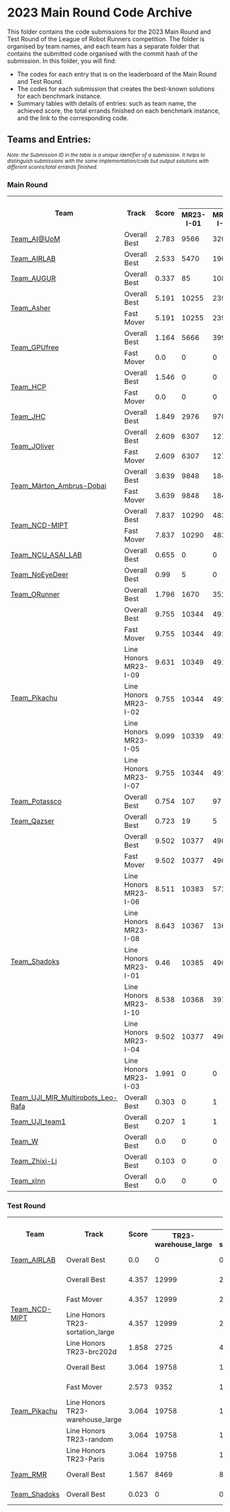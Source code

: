 # 2023 Main Round Code Archive

This folder contains the code submissions for the 2023 Main Round and Test Round of the League of Robot Runners competition. 
The folder is organised by team names, and each team has a separate folder that contains the submitted code organised with the commit hash of the submission.
In this folder, you will find:
- The codes for each entry that is on the leaderboard of the Main Round and Test Round.
- The codes for each submission that creates the best-known solutions for each benchmark instance.
- Summary tables with details of entries: such as team name, the achieved score, the total errands finished on each benchmark instance, and the link to the corresponding code.
  
## Teams and Entries:

*<sup>Note: the Submission ID in the table is a unique identifier of a submission. It helps to distinguish submissions with the same implementation/code but output solutions with different scores/total errands finished.</sup>*

### Main Round
<table>
<tr>
<th rowspan='2'>Team</th>
<th rowspan='2'>Track</th>
<th rowspan='2'>Score</th>
<th colspan='10'>Total Errands Finished</th>
<th rowspan='2'>Entries</th>
<th rowspan='2'>Submission ID</th></tr>
<tr>
<th>MR23-I-01</th>
<th>MR23-I-02</th>
<th>MR23-I-03</th>
<th>MR23-I-04</th>
<th>MR23-I-05</th>
<th>MR23-I-06</th>
<th>MR23-I-07</th>
<th>MR23-I-08</th>
<th>MR23-I-09</th>
<th>MR23-I-10</th>
</tr>
<tr>
<td rowspan=1><a href='Team_AI@UoM'>Team_AI@UoM</a></td>
<td>Overall Best</td>
<td>2.783</td>
<td>9566</td>
<td>32033</td>
<td>1027</td>
<td>1223</td>
<td>402</td>
<td>3985</td>
<td>111</td>
<td>22</td>
<td>2048</td>
<td>650</td>
<td><a href='Team_AI@UoM/bc291e6e9cbb9e228ac678b345ddae832ebfd866'>commit bc291e6e9cbb9e228ac678b345ddae832ebfd866</a></td>
<td>6523109791c4b23cb682e960</td>
</tr>
<tr>
<td rowspan=1><a href='Team_AIRLAB'>Team_AIRLAB</a></td>
<td>Overall Best</td>
<td>2.533</td>
<td>5470</td>
<td>19043</td>
<td>1810</td>
<td>1317</td>
<td>1026</td>
<td>12743</td>
<td>23</td>
<td>0</td>
<td>1298</td>
<td>3189</td>
<td><a href='Team_AIRLAB/1737e199ff73c29b77c0ff45d15f0c24069ac4c3'>commit 1737e199ff73c29b77c0ff45d15f0c24069ac4c3</a></td>
<td>6568a99a0f0c9f5516d9aadf</td>
</tr>
<tr>
<td rowspan=1><a href='Team_AUGUR'>Team_AUGUR</a></td>
<td>Overall Best</td>
<td>0.337</td>
<td>85</td>
<td>108</td>
<td>117</td>
<td>493</td>
<td>4</td>
<td>130</td>
<td>1</td>
<td>0</td>
<td>100</td>
<td>114</td>
<td><a href='Team_AUGUR/ed070450b3d75a4ec6675628a2dbc2f2c59f3a70'>commit ed070450b3d75a4ec6675628a2dbc2f2c59f3a70</a></td>
<td>653856488bb0cebe7de240de</td>
</tr>
<tr>
<td rowspan=2><a href='Team_Asher'>Team_Asher</a></td>
<td>Overall Best</td>
<td>5.191</td>
<td>10255</td>
<td>23941</td>
<td>2420</td>
<td>1591</td>
<td>3443</td>
<td>69949</td>
<td>1980</td>
<td>2491</td>
<td>6784</td>
<td>40695</td>
<td><a href='Team_Asher/8577f15a4f647991a02399e944a7a7fd88a34865'>commit 8577f15a4f647991a02399e944a7a7fd88a34865</a></td>
<td>6568e3c00f0c9f5516d9e7e9</td>
</tr>
<td>Fast Mover</td>
<td>5.191</td>
<td>10255</td>
<td>23941</td>
<td>2420</td>
<td>1591</td>
<td>3443</td>
<td>69949</td>
<td>1980</td>
<td>2491</td>
<td>6784</td>
<td>40695</td>
<td><a href='Team_Asher/8577f15a4f647991a02399e944a7a7fd88a34865'>commit 8577f15a4f647991a02399e944a7a7fd88a34865</a></td>
<td>6568e3c00f0c9f5516d9e7e9</td>
</tr>
<tr>
<td rowspan=2><a href='Team_GPUfree'>Team_GPUfree</a></td>
<td>Overall Best</td>
<td>1.164</td>
<td>5666</td>
<td>3991</td>
<td>232</td>
<td>672</td>
<td>117</td>
<td>3936</td>
<td>44</td>
<td>2</td>
<td>598</td>
<td>2077</td>
<td><a href='Team_GPUfree/09b8acb07eb8c51448745a14a85e036acaf334cf'>commit 09b8acb07eb8c51448745a14a85e036acaf334cf</a></td>
<td>65381eec8bb0cebe7de227ec</td>
</tr>
<td>Fast Mover</td>
<td>0.0</td>
<td>0</td>
<td>0</td>
<td>0</td>
<td>0</td>
<td>0</td>
<td>0</td>
<td>0</td>
<td>0</td>
<td>0</td>
<td>1</td>
<td><a href='Team_GPUfree/760ac48289c4faa4ce05104e7f59a0943b8f41c1'>commit 760ac48289c4faa4ce05104e7f59a0943b8f41c1</a></td>
<td>65292f0b8bb0cebe7ddeb5f8</td>
</tr>
<tr>
<td rowspan=2><a href='Team_HCP'>Team_HCP</a></td>
<td>Overall Best</td>
<td>1.546</td>
<td>0</td>
<td>0</td>
<td>1871</td>
<td>1550</td>
<td>258</td>
<td>0</td>
<td>33</td>
<td>4</td>
<td>0</td>
<td>1</td>
<td><a href='Team_HCP/c1da9a3c79d77b9aa0aaa93d3ba0c6371139fed0'>commit c1da9a3c79d77b9aa0aaa93d3ba0c6371139fed0</a></td>
<td>656232e40f0c9f5516cfebf6</td>
</tr>
<td>Fast Mover</td>
<td>0.0</td>
<td>0</td>
<td>0</td>
<td>0</td>
<td>0</td>
<td>0</td>
<td>0</td>
<td>0</td>
<td>0</td>
<td>0</td>
<td>1</td>
<td><a href='Team_HCP/1f5822747a7928cf83f473cada7ada91bb0d5f6b'>commit 1f5822747a7928cf83f473cada7ada91bb0d5f6b</a></td>
<td>6555cd2c0f0c9f5516bfe4f8</td>
</tr>
<tr>
<td rowspan=1><a href='Team_JHC'>Team_JHC</a></td>
<td>Overall Best</td>
<td>1.849</td>
<td>2976</td>
<td>9705</td>
<td>736</td>
<td>545</td>
<td>1658</td>
<td>12744</td>
<td>1489</td>
<td>657</td>
<td>3062</td>
<td>10901</td>
<td><a href='Team_JHC/e1d88ca7a64f827923ec5678446e0676ca919e20'>commit e1d88ca7a64f827923ec5678446e0676ca919e20</a></td>
<td>650458e491c4b23cb68073ae</td>
</tr>
<tr>
<td rowspan=2><a href='Team_JOliver'>Team_JOliver</a></td>
<td>Overall Best</td>
<td>2.609</td>
<td>6307</td>
<td>12706</td>
<td>1782</td>
<td>1562</td>
<td>744</td>
<td>12451</td>
<td>152</td>
<td>10</td>
<td>883</td>
<td>7692</td>
<td><a href='Team_JOliver/8d21ca662792ac3081c7ce75838c369b7d4bcdd3'>commit 8d21ca662792ac3081c7ce75838c369b7d4bcdd3</a></td>
<td>655778de0f0c9f5516c1a49e</td>
</tr>
<td>Fast Mover</td>
<td>2.609</td>
<td>6307</td>
<td>12706</td>
<td>1782</td>
<td>1562</td>
<td>744</td>
<td>12451</td>
<td>152</td>
<td>10</td>
<td>883</td>
<td>7692</td>
<td><a href='Team_JOliver/8d21ca662792ac3081c7ce75838c369b7d4bcdd3'>commit 8d21ca662792ac3081c7ce75838c369b7d4bcdd3</a></td>
<td>655778de0f0c9f5516c1a49e</td>
</tr>
<tr>
<td rowspan=2><a href='Team_Márton_Ambrus-Dobai'>Team_Márton_Ambrus-Dobai</a></td>
<td>Overall Best</td>
<td>3.639</td>
<td>9848</td>
<td>18461</td>
<td>978</td>
<td>1076</td>
<td>985</td>
<td>78336</td>
<td>429</td>
<td>490</td>
<td>5309</td>
<td>99120</td>
<td><a href='Team_Márton_Ambrus-Dobai/a5f56865fd239b6894f3377e79f2552fa6f113c9'>commit a5f56865fd239b6894f3377e79f2552fa6f113c9</a></td>
<td>656974a00f0c9f5516dabd03</td>
</tr>
<td>Fast Mover</td>
<td>3.639</td>
<td>9848</td>
<td>18461</td>
<td>978</td>
<td>1076</td>
<td>985</td>
<td>78336</td>
<td>429</td>
<td>490</td>
<td>5309</td>
<td>99120</td>
<td><a href='Team_Márton_Ambrus-Dobai/a5f56865fd239b6894f3377e79f2552fa6f113c9'>commit a5f56865fd239b6894f3377e79f2552fa6f113c9</a></td>
<td>656974a00f0c9f5516dabd03</td>
</tr>
<tr>
<td rowspan=2><a href='Team_NCD-MIPT'>Team_NCD-MIPT</a></td>
<td>Overall Best</td>
<td>7.837</td>
<td>10290</td>
<td>48309</td>
<td>2700</td>
<td>1647</td>
<td>4970</td>
<td>191423</td>
<td>2508</td>
<td>2305</td>
<td>17807</td>
<td>189112</td>
<td><a href='Team_NCD-MIPT/56e4ab68073d6ebced72e72ac802875611344750'>commit 56e4ab68073d6ebced72e72ac802875611344750</a></td>
<td>6564c59d0f0c9f5516d33dc7</td>
</tr>
<td>Fast Mover</td>
<td>7.837</td>
<td>10290</td>
<td>48309</td>
<td>2700</td>
<td>1647</td>
<td>4970</td>
<td>191423</td>
<td>2508</td>
<td>2305</td>
<td>17807</td>
<td>189112</td>
<td><a href='Team_NCD-MIPT/56e4ab68073d6ebced72e72ac802875611344750'>commit 56e4ab68073d6ebced72e72ac802875611344750</a></td>
<td>6564c59d0f0c9f5516d33dc7</td>
</tr>
<tr>
<td rowspan=1><a href='Team_NCU_ASAI_LAB'>Team_NCU_ASAI_LAB</a></td>
<td>Overall Best</td>
<td>0.655</td>
<td>0</td>
<td>0</td>
<td>0</td>
<td>1140</td>
<td>0</td>
<td>0</td>
<td>0</td>
<td>0</td>
<td>0</td>
<td>1</td>
<td><a href='Team_NCU_ASAI_LAB/70a0b3ba5b9ee6c7284e4ad8c04b214b52175b38'>commit 70a0b3ba5b9ee6c7284e4ad8c04b214b52175b38</a></td>
<td>6569a8250f0c9f5516db1154</td>
</tr>
<tr>
<td rowspan=1><a href='Team_NoEyeDeer'>Team_NoEyeDeer</a></td>
<td>Overall Best</td>
<td>0.99</td>
<td>5</td>
<td>0</td>
<td>206</td>
<td>1605</td>
<td>0</td>
<td>0</td>
<td>0</td>
<td>0</td>
<td>0</td>
<td>1</td>
<td><a href='Team_NoEyeDeer/d74ae44d0d0eade307b78cb4248af54ea37df7dd'>commit d74ae44d0d0eade307b78cb4248af54ea37df7dd</a></td>
<td>655abbd20f0c9f5516c45cd2</td>
</tr>
<tr>
<td rowspan=1><a href='Team_ORunner'>Team_ORunner</a></td>
<td>Overall Best</td>
<td>1.796</td>
<td>1670</td>
<td>3522</td>
<td>1018</td>
<td>1464</td>
<td>361</td>
<td>35060</td>
<td>45</td>
<td>2</td>
<td>1655</td>
<td>18859</td>
<td><a href='Team_ORunner/37a593ab304f104b3b2732b112034a4ccd14d92a'>commit 37a593ab304f104b3b2732b112034a4ccd14d92a</a></td>
<td>65413be869883f7a81612511</td>
</tr>
<tr>
<td rowspan=6><a href='Team_Pikachu'>Team_Pikachu</a></td>
<td>Overall Best</td>
<td>9.755</td>
<td>10344</td>
<td>49186</td>
<td>2965</td>
<td>1730</td>
<td>7370</td>
<td>196677</td>
<td>5914</td>
<td>4884</td>
<td>28946</td>
<td>193959</td>
<td><a href='Team_Pikachu/2bf88d26affb60adfdb00aa3efa5f1e70e2f36a2'>commit 2bf88d26affb60adfdb00aa3efa5f1e70e2f36a2</a></td>
<td>6569c6510f0c9f5516db3fd9</td>
</tr>
<td>Fast Mover</td>
<td>9.755</td>
<td>10344</td>
<td>49186</td>
<td>2965</td>
<td>1730</td>
<td>7370</td>
<td>196677</td>
<td>5914</td>
<td>4884</td>
<td>28946</td>
<td>193959</td>
<td><a href='Team_Pikachu/2bf88d26affb60adfdb00aa3efa5f1e70e2f36a2'>commit 2bf88d26affb60adfdb00aa3efa5f1e70e2f36a2</a></td>
<td>6569c6510f0c9f5516db3fd9</td>
</tr>
<td>Line Honors MR23-I-09</td>
<td>9.631</td>
<td>10349</td>
<td>49148</td>
<td>2976</td>
<td>1736</td>
<td>7422</td>
<td>196683</td>
<td>5096</td>
<td>4884</td>
<td>28954</td>
<td>193910</td>
<td><a href='Team_Pikachu/2bf88d26affb60adfdb00aa3efa5f1e70e2f36a2'>commit 2bf88d26affb60adfdb00aa3efa5f1e70e2f36a2</a></td>
<td>656941260f0c9f5516da72a4</td>
</tr>
<td>Line Honors MR23-I-02</td>
<td>9.755</td>
<td>10344</td>
<td>49186</td>
<td>2965</td>
<td>1730</td>
<td>7370</td>
<td>196677</td>
<td>5914</td>
<td>4884</td>
<td>28946</td>
<td>193959</td>
<td><a href='Team_Pikachu/2bf88d26affb60adfdb00aa3efa5f1e70e2f36a2'>commit 2bf88d26affb60adfdb00aa3efa5f1e70e2f36a2</a></td>
<td>6569c6510f0c9f5516db3fd9</td>
</tr>
<td>Line Honors MR23-I-05</td>
<td>9.099</td>
<td>10339</td>
<td>49138</td>
<td>2972</td>
<td>1723</td>
<td>7432</td>
<td>196628</td>
<td>5240</td>
<td>4003</td>
<td>17327</td>
<td>193926</td>
<td><a href='Team_Pikachu/5746db6f1af6f942c48b7a35fe882bbba3c08119'>commit 5746db6f1af6f942c48b7a35fe882bbba3c08119</a></td>
<td>656817cd0f0c9f5516d89d07</td>
</tr>
<td>Line Honors MR23-I-07</td>
<td>9.755</td>
<td>10344</td>
<td>49186</td>
<td>2965</td>
<td>1730</td>
<td>7370</td>
<td>196677</td>
<td>5914</td>
<td>4884</td>
<td>28946</td>
<td>193959</td>
<td><a href='Team_Pikachu/2bf88d26affb60adfdb00aa3efa5f1e70e2f36a2'>commit 2bf88d26affb60adfdb00aa3efa5f1e70e2f36a2</a></td>
<td>6569c6510f0c9f5516db3fd9</td>
</tr>
<tr>
<td rowspan=1><a href='Team_Potassco'>Team_Potassco</a></td>
<td>Overall Best</td>
<td>0.754</td>
<td>107</td>
<td>97</td>
<td>15</td>
<td>1281</td>
<td>0</td>
<td>4</td>
<td>0</td>
<td>0</td>
<td>19</td>
<td>2</td>
<td><a href='Team_Potassco/102f54502b24fb48ea5cf8577682d1f059005dcc'>commit 102f54502b24fb48ea5cf8577682d1f059005dcc</a></td>
<td>6561ccd80f0c9f5516cf46ac</td>
</tr>
<tr>
<td rowspan=1><a href='Team_Qazser'>Team_Qazser</a></td>
<td>Overall Best</td>
<td>0.723</td>
<td>19</td>
<td>5</td>
<td>344</td>
<td>1031</td>
<td>97</td>
<td>0</td>
<td>15</td>
<td>0</td>
<td>0</td>
<td>1</td>
<td><a href='Team_Qazser/c4dcfe02b157517e9129a7719858db3f963c098b'>commit c4dcfe02b157517e9129a7719858db3f963c098b</a></td>
<td>655cd52f0f0c9f5516c7e99c</td>
</tr>
<tr>
<td rowspan=8><a href='Team_Shadoks'>Team_Shadoks</a></td>
<td>Overall Best</td>
<td>9.502</td>
<td>10377</td>
<td>49090</td>
<td>2980</td>
<td>1741</td>
<td>7226</td>
<td>197180</td>
<td>5244</td>
<td>5982</td>
<td>19835</td>
<td>193637</td>
<td><a href='Team_Shadoks/413740f9d43350738aa99afa0db63039351c11c9'>commit 413740f9d43350738aa99afa0db63039351c11c9</a></td>
<td>65690dab0f0c9f5516da216d</td>
</tr>
<td>Fast Mover</td>
<td>9.502</td>
<td>10377</td>
<td>49090</td>
<td>2980</td>
<td>1741</td>
<td>7226</td>
<td>197180</td>
<td>5244</td>
<td>5982</td>
<td>19835</td>
<td>193637</td>
<td><a href='Team_Shadoks/413740f9d43350738aa99afa0db63039351c11c9'>commit 413740f9d43350738aa99afa0db63039351c11c9</a></td>
<td>65690dab0f0c9f5516da216d</td>
</tr>
<td>Line Honors MR23-I-06</td>
<td>8.511</td>
<td>10383</td>
<td>5726</td>
<td>2856</td>
<td>1672</td>
<td>7258</td>
<td>197275</td>
<td>5036</td>
<td>5982</td>
<td>19888</td>
<td>193286</td>
<td><a href='Team_Shadoks/96b5b93f542d2d8078529ac1504f3e4a18583405'>commit 96b5b93f542d2d8078529ac1504f3e4a18583405</a></td>
<td>65650a760f0c9f5516d3d704</td>
</tr>
<td>Line Honors MR23-I-08</td>
<td>8.643</td>
<td>10367</td>
<td>13625</td>
<td>2838</td>
<td>1683</td>
<td>6868</td>
<td>196746</td>
<td>5281</td>
<td>6059</td>
<td>19253</td>
<td>192431</td>
<td><a href='Team_Shadoks/1248faae2d47f7616224775a0dcafa008c55900a'>commit 1248faae2d47f7616224775a0dcafa008c55900a</a></td>
<td>6560c90d0f0c9f5516ce44b9</td>
</tr>
<td>Line Honors MR23-I-01</td>
<td>9.46</td>
<td>10385</td>
<td>49099</td>
<td>2841</td>
<td>1672</td>
<td>7234</td>
<td>197198</td>
<td>5559</td>
<td>6013</td>
<td>19308</td>
<td>193786</td>
<td><a href='Team_Shadoks/7b688b1517fde2658da138588bb33b4bd31d5b00'>commit 7b688b1517fde2658da138588bb33b4bd31d5b00</a></td>
<td>6562a2b40f0c9f5516d0953b</td>
</tr>
<td>Line Honors MR23-I-10</td>
<td>8.538</td>
<td>10368</td>
<td>3978</td>
<td>2840</td>
<td>1670</td>
<td>7049</td>
<td>197233</td>
<td>5588</td>
<td>5982</td>
<td>19861</td>
<td>194677</td>
<td><a href='Team_Shadoks/e131115400c370760c8f065406b09351467a6980'>commit e131115400c370760c8f065406b09351467a6980</a></td>
<td>6565721e0f0c9f5516d45c5b</td>
</tr>
<td>Line Honors MR23-I-04</td>
<td>9.502</td>
<td>10377</td>
<td>49090</td>
<td>2980</td>
<td>1741</td>
<td>7226</td>
<td>197180</td>
<td>5244</td>
<td>5982</td>
<td>19835</td>
<td>193637</td>
<td><a href='Team_Shadoks/413740f9d43350738aa99afa0db63039351c11c9'>commit 413740f9d43350738aa99afa0db63039351c11c9</a></td>
<td>65690dab0f0c9f5516da216d</td>
</tr>
<td>Line Honors MR23-I-03</td>
<td>1.991</td>
<td>0</td>
<td>0</td>
<td>3042</td>
<td>1725</td>
<td>0</td>
<td>0</td>
<td>0</td>
<td>0</td>
<td>0</td>
<td>1</td>
<td><a href='Team_Shadoks/a34a20e24d5ff7a7ab8ae2f5930cb063f3e06478'>commit a34a20e24d5ff7a7ab8ae2f5930cb063f3e06478</a></td>
<td>65698d320f0c9f5516dae877</td>
</tr>
<tr>
<td rowspan=1><a href='Team_UJI_MIR_Multirobots_Leo-Rafa'>Team_UJI_MIR_Multirobots_Leo-Rafa</a></td>
<td>Overall Best</td>
<td>0.303</td>
<td>0</td>
<td>1</td>
<td>180</td>
<td>421</td>
<td>12</td>
<td>8</td>
<td>4</td>
<td>0</td>
<td>0</td>
<td>3</td>
<td><a href='Team_UJI_MIR_Multirobots_Leo-Rafa/72bf8ec2aa2ff4a23502960f4cba07510d1937dc'>commit 72bf8ec2aa2ff4a23502960f4cba07510d1937dc</a></td>
<td>6532bef68bb0cebe7de0da7e</td>
</tr>
<tr>
<td rowspan=1><a href='Team_UJI_team1'>Team_UJI_team1</a></td>
<td>Overall Best</td>
<td>0.207</td>
<td>1</td>
<td>1</td>
<td>57</td>
<td>327</td>
<td>3</td>
<td>0</td>
<td>1</td>
<td>0</td>
<td>0</td>
<td>36</td>
<td><a href='Team_UJI_team1/7711bf4d2d1c7bbdb4e77df76e7aa1e293191a29'>commit 7711bf4d2d1c7bbdb4e77df76e7aa1e293191a29</a></td>
<td>654377520f0c9f5516b3c329</td>
</tr>
<tr>
<td rowspan=1><a href='Team_W'>Team_W</a></td>
<td>Overall Best</td>
<td>0.0</td>
<td>0</td>
<td>0</td>
<td>0</td>
<td>0</td>
<td>0</td>
<td>0</td>
<td>0</td>
<td>0</td>
<td>0</td>
<td>1</td>
<td><a href='Team_W/3a578fde3c73fc9b23b74996482747f245c55b32'>commit 3a578fde3c73fc9b23b74996482747f245c55b32</a></td>
<td>65566d190f0c9f5516c08671</td>
</tr>
<tr>
<td rowspan=1><a href='Team_Zhixi-Li'>Team_Zhixi-Li</a></td>
<td>Overall Best</td>
<td>0.103</td>
<td>0</td>
<td>0</td>
<td>127</td>
<td>106</td>
<td>0</td>
<td>0</td>
<td>0</td>
<td>0</td>
<td>0</td>
<td>1</td>
<td><a href='Team_Zhixi-Li/e1598843953a34e63dc2cfb5c08d2d139842dbd5'>commit e1598843953a34e63dc2cfb5c08d2d139842dbd5</a></td>
<td>6565c5dc0f0c9f5516d4e87e</td>
</tr>
<tr>
<td rowspan=1><a href='Team_xInn'>Team_xInn</a></td>
<td>Overall Best</td>
<td>0.0</td>
<td>0</td>
<td>0</td>
<td>0</td>
<td>0</td>
<td>0</td>
<td>0</td>
<td>0</td>
<td>0</td>
<td>0</td>
<td>1</td>
<td><a href='Team_xInn/47f306593d8da5c3c47a2ce2436b5dea7d62c1c0'>commit 47f306593d8da5c3c47a2ce2436b5dea7d62c1c0</a></td>
<td>64f1bd0a91c4b23cb67e1335</td>
</tr>
</table>

### Test Round
<table>
<tr>
<th rowspan='2'>Team</th>
<th rowspan='2'>Track</th>
<th rowspan='2'>Score</th>
<th colspan='5'>Total Errands Finished</th>
<th rowspan='2'>Entries</th>
<th rowspan='2'>Submission ID</th></tr>
<tr>
<th>TR23-warehouse_large</th>
<th>TR23-sortation_large</th>
<th>TR23-random</th>
<th>TR23-brc202d</th>
<th>TR23-Paris</th>
</tr>
<tr>
<td rowspan=1><a href='Team_AIRLAB'>Team_AIRLAB</a></td>
<td>Overall Best</td>
<td>0.0</td>
<td>0</td>
<td>0</td>
<td>0</td>
<td>0</td>
<td>0</td>
<td><a href='Team_AIRLAB/0c8f9a7409656ea724343f6e47b06fc7689ba4e4'>commit 0c8f9a7409656ea724343f6e47b06fc7689ba4e4</a></td>
<td>64e55bfd19c3fae19be7fc59</td>
</tr>
<tr>
<td rowspan=4><a href='Team_NCD-MIPT'>Team_NCD-MIPT</a></td>
<td>Overall Best</td>
<td>4.357</td>
<td>12999</td>
<td>24577</td>
<td>11388</td>
<td>6520</td>
<td>5932</td>
<td><a href='Team_NCD-MIPT/5ccf71508a4481438f22c43d8360113037675264'>commit 5ccf71508a4481438f22c43d8360113037675264</a></td>
<td>64eefc0789b427e14a31a8f7</td>
</tr>
<td>Fast Mover</td>
<td>4.357</td>
<td>12999</td>
<td>24577</td>
<td>11388</td>
<td>6520</td>
<td>5932</td>
<td><a href='Team_NCD-MIPT/5ccf71508a4481438f22c43d8360113037675264'>commit 5ccf71508a4481438f22c43d8360113037675264</a></td>
<td>64eefc0789b427e14a31a8f7</td>
</tr>
<td>Line Honors TR23-sortation_large</td>
<td>4.357</td>
<td>12999</td>
<td>24577</td>
<td>11388</td>
<td>6520</td>
<td>5932</td>
<td><a href='Team_NCD-MIPT/5ccf71508a4481438f22c43d8360113037675264'>commit 5ccf71508a4481438f22c43d8360113037675264</a></td>
<td>64eefc0789b427e14a31a8f7</td>
</tr>
<td>Line Honors TR23-brc202d</td>
<td>1.858</td>
<td>2725</td>
<td>48</td>
<td>10772</td>
<td>6543</td>
<td>171</td>
<td><a href='Team_NCD-MIPT/64eb17e9395e9d0680aba75a6f08f705ae5f2d09'>commit 64eb17e9395e9d0680aba75a6f08f705ae5f2d09</a></td>
<td>64e7688819c3fae19be82ffa</td>
</tr>
<tr>
<td rowspan=5><a href='Team_Pikachu'>Team_Pikachu</a></td>
<td>Overall Best</td>
<td>3.064</td>
<td>19758</td>
<td>121</td>
<td>15609</td>
<td>389</td>
<td>6094</td>
<td><a href='Team_Pikachu/c9fa23c7069c005016b6a774591acca252499225'>commit c9fa23c7069c005016b6a774591acca252499225</a></td>
<td>64dc55da19c3fae19be7a6cd</td>
</tr>
<td>Fast Mover</td>
<td>2.573</td>
<td>9352</td>
<td>14788</td>
<td>5994</td>
<td>3108</td>
<td>3895</td>
<td><a href='Team_Pikachu/0a78c9bf0d3416e85ac5caf3f61c46bb19754a47'>commit 0a78c9bf0d3416e85ac5caf3f61c46bb19754a47</a></td>
<td>64ea39d619c3fae19be865b2</td>
</tr>
<td>Line Honors TR23-warehouse_large</td>
<td>3.064</td>
<td>19758</td>
<td>121</td>
<td>15609</td>
<td>389</td>
<td>6094</td>
<td><a href='Team_Pikachu/c9fa23c7069c005016b6a774591acca252499225'>commit c9fa23c7069c005016b6a774591acca252499225</a></td>
<td>64dc55da19c3fae19be7a6cd</td>
</tr>
<td>Line Honors TR23-random</td>
<td>3.064</td>
<td>19758</td>
<td>121</td>
<td>15609</td>
<td>389</td>
<td>6094</td>
<td><a href='Team_Pikachu/c9fa23c7069c005016b6a774591acca252499225'>commit c9fa23c7069c005016b6a774591acca252499225</a></td>
<td>64dc55da19c3fae19be7a6cd</td>
</tr>
<td>Line Honors TR23-Paris</td>
<td>3.064</td>
<td>19758</td>
<td>121</td>
<td>15609</td>
<td>389</td>
<td>6094</td>
<td><a href='Team_Pikachu/c9fa23c7069c005016b6a774591acca252499225'>commit c9fa23c7069c005016b6a774591acca252499225</a></td>
<td>64dc55da19c3fae19be7a6cd</td>
</tr>
<tr>
<td rowspan=1><a href='Team_RMR'>Team_RMR</a></td>
<td>Overall Best</td>
<td>1.567</td>
<td>8469</td>
<td>8853</td>
<td>1081</td>
<td>1086</td>
<td>3308</td>
<td><a href='Team_RMR/692977662cc339c81727d6ad91d7437ef7f4a6f6'>commit 692977662cc339c81727d6ad91d7437ef7f4a6f6</a></td>
<td>64eddb0189b427e14a31756a</td>
</tr>
<tr>
<td rowspan=1><a href='Team_Shadoks'>Team_Shadoks</a></td>
<td>Overall Best</td>
<td>0.023</td>
<td>0</td>
<td>0</td>
<td>0</td>
<td>55</td>
<td>88</td>
<td><a href='Team_Shadoks/9e3860eafc92350d3d694383e90f13a12c6d4622'>commit 9e3860eafc92350d3d694383e90f13a12c6d4622</a></td>
<td>64e394ad19c3fae19be7e8ae</td>
</tr>
</table>

